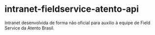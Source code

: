 # intranet-fieldservice-atento-api
Intranet desenvolvida de forma não oficial para auxilio à equipe de Field Service da Atento Brasil.
